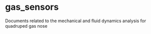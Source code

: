 # gas_sensors
 Documents related to the mechanical and fluid dynamics analysis for quadruped gas nose
